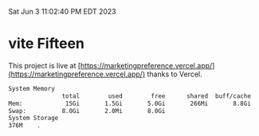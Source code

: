 Sat Jun  3 11:02:40 PM EDT 2023

# vite Fifteen


This project is live at [https://marketingpreference.vercel.app/](https://marketingpreference.vercel.app/) thanks to Vercel.

```bash
System Memory
               total        used        free      shared  buff/cache   available
Mem:            15Gi       1.5Gi       5.0Gi       266Mi       8.8Gi        13Gi
Swap:          8.0Gi       2.0Mi       8.0Gi
System Storage
376M	.
```
```bash
